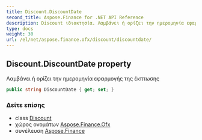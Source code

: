 ```yaml
---
title: Discount.DiscountDate
second_title: Aspose.Finance for .NET API Reference
description: Discount ιδιοκτησία. Λαμβάνει ή ορίζει την ημερομηνία εφαρμογής της έκπτωσης
type: docs
weight: 30
url: /el/net/aspose.finance.ofx/discount/discountdate/
---
```

## Discount.DiscountDate property

Λαμβάνει ή ορίζει την ημερομηνία εφαρμογής της έκπτωσης

```csharp
public string DiscountDate { get; set; }
```

### Δείτε επίσης

* class [Discount](../)
* χώρος ονομάτων [Aspose.Finance.Ofx](../../discount/)
* συνέλευση [Aspose.Finance](../../../)


